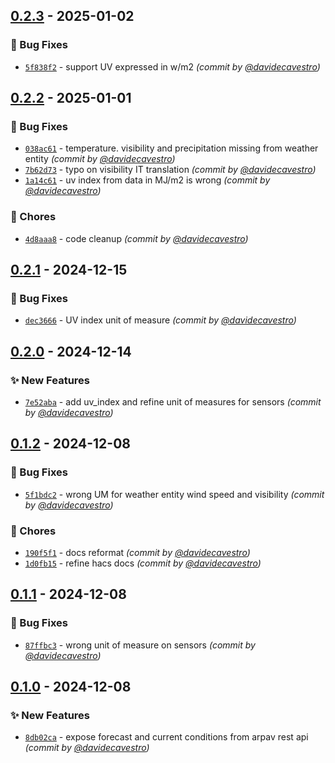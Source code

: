 
## [0.2.3] - 2025-01-02
### :bug: Bug Fixes
- [`5f838f2`](https://github.com/davidecavestro/arpa-veneto-weather/commit/5f838f27b2291906860a5a44f9b9db1b57cd8a75) - support UV expressed in w/m2 *(commit by [@davidecavestro](https://github.com/davidecavestro))*


## [0.2.2] - 2025-01-01
### :bug: Bug Fixes
- [`038ac61`](https://github.com/davidecavestro/arpa-veneto-weather/commit/038ac6184440a6c1362b102928df6a57748aeb1a) - temperature. visibility and precipitation missing from weather entity *(commit by [@davidecavestro](https://github.com/davidecavestro))*
- [`7b62d73`](https://github.com/davidecavestro/arpa-veneto-weather/commit/7b62d73605666b362f75cab6a605d4b4e5268467) - typo on visibility IT translation *(commit by [@davidecavestro](https://github.com/davidecavestro))*
- [`1a14c61`](https://github.com/davidecavestro/arpa-veneto-weather/commit/1a14c61f71b688f8f1dc66b7984207b5e1a747af) - uv index from data in MJ/m2 is wrong *(commit by [@davidecavestro](https://github.com/davidecavestro))*

### :wrench: Chores
- [`4d8aaa8`](https://github.com/davidecavestro/arpa-veneto-weather/commit/4d8aaa8de679a356e4a3ba6494f95739234e1a2c) - code cleanup *(commit by [@davidecavestro](https://github.com/davidecavestro))*


## [0.2.1] - 2024-12-15
### :bug: Bug Fixes
- [`dec3666`](https://github.com/davidecavestro/arpa-veneto-weather/commit/dec3666e6213bf6f3db310beab9afb3cb9c053b7) - UV index unit of measure *(commit by [@davidecavestro](https://github.com/davidecavestro))*


## [0.2.0] - 2024-12-14
### :sparkles: New Features
- [`7e52aba`](https://github.com/davidecavestro/arpa-veneto-weather/commit/7e52aba5ffc1192c49b4afa750491fb8aacec123) - add uv_index and refine unit of measures for sensors *(commit by [@davidecavestro](https://github.com/davidecavestro))*


## [0.1.2] - 2024-12-08
### :bug: Bug Fixes
- [`5f1bdc2`](https://github.com/davidecavestro/arpa-veneto-weather/commit/5f1bdc21ec095418037b96c2e8b0f6a5aa145b8f) - wrong UM for weather entity wind speed and visibility *(commit by [@davidecavestro](https://github.com/davidecavestro))*

### :wrench: Chores
- [`190f5f1`](https://github.com/davidecavestro/arpa-veneto-weather/commit/190f5f144aca5088f4c2e8a3344c5c1169b424c9) - docs reformat *(commit by [@davidecavestro](https://github.com/davidecavestro))*
- [`1d0fb15`](https://github.com/davidecavestro/arpa-veneto-weather/commit/1d0fb15d093f2774995ac7f6910eead205e99cce) - refine hacs docs *(commit by [@davidecavestro](https://github.com/davidecavestro))*


## [0.1.1] - 2024-12-08
### :bug: Bug Fixes
- [`87ffbc3`](https://github.com/davidecavestro/arpa-veneto-weather/commit/87ffbc33688db1798c9b012628634f8199da5a91) - wrong unit of measure on sensors *(commit by [@davidecavestro](https://github.com/davidecavestro))*


## [0.1.0] - 2024-12-08
### :sparkles: New Features
- [`8db02ca`](https://github.com/davidecavestro/arpa-veneto-weather/commit/8db02cac3d41bbdf7fda670130e2b22103d8b38f) - expose forecast and current conditions from arpav rest api *(commit by [@davidecavestro](https://github.com/davidecavestro))*

[0.1.0]: https://github.com/davidecavestro/arpa-veneto-weather/compare/0.0.0...0.1.0
[0.1.1]: https://github.com/davidecavestro/arpa-veneto-weather/compare/0.1.0...0.1.1
[0.1.2]: https://github.com/davidecavestro/arpa-veneto-weather/compare/0.1.1...0.1.2
[0.2.0]: https://github.com/davidecavestro/arpa-veneto-weather/compare/0.1.2...0.2.0
[0.2.1]: https://github.com/davidecavestro/arpa-veneto-weather/compare/0.2.0...0.2.1
[0.2.2]: https://github.com/davidecavestro/arpa-veneto-weather/compare/0.2.1...0.2.2
[0.2.3]: https://github.com/davidecavestro/arpa-veneto-weather/compare/0.2.2...0.2.3

